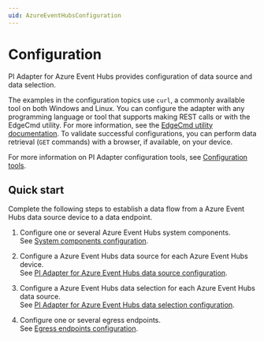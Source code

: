 ```yaml
---
uid: AzureEventHubsConfiguration
---
```


# Configuration

PI Adapter for Azure Event Hubs provides configuration of data source and data selection.

The examples in the configuration topics use `curl`, a commonly available tool on both Windows and Linux. You can configure the adapter with any programming language or tool that supports making REST calls or with the EdgeCmd utility. For more information, see the [EdgeCmd utility documentation](https://osisoft.github.io/Edgecmd-Docs/content/edgecmd-utility.html). To validate successful configurations, you can perform data retrieval (`GET` commands) with a browser, if available, on your device.

For more information on PI Adapter configuration tools, see [Configuration tools](xref:ConfigurationTools).

## Quick start

Complete the following steps to establish a data flow from a Azure Event Hubs data source device to a data endpoint.

1. Configure one or several Azure Event Hubs system components.<br>See [System components configuration](xref:SystemComponentsConfiguration#configure-system-components).

2. Configure a Azure Event Hubs data source for each Azure Event Hubs device.<br>See [PI Adapter for Azure Event Hubs data source configuration](xref:PIAdapterForAzureEventHubsDataSourceConfiguration#configure-azure-event-hubs-data-source).

3. Configure a Azure Event Hubs data selection for each Azure Event Hubs data source.<br>See [PI Adapter for Azure Event Hubs data selection configuration](xref:PIAdapterForAzureEventHubsDataSelectionConfiguration#configure-azure-event-hubs-data-selection).

4. Configure one or several egress endpoints.<br>See [Egress endpoints configuration](xref:EgressEndpointsConfiguration).
